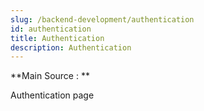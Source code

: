 ```yaml
---
slug: /backend-development/authentication
id: authentication
title: Authentication
description: Authentication
---
```


**Main Source : **

Authentication page
